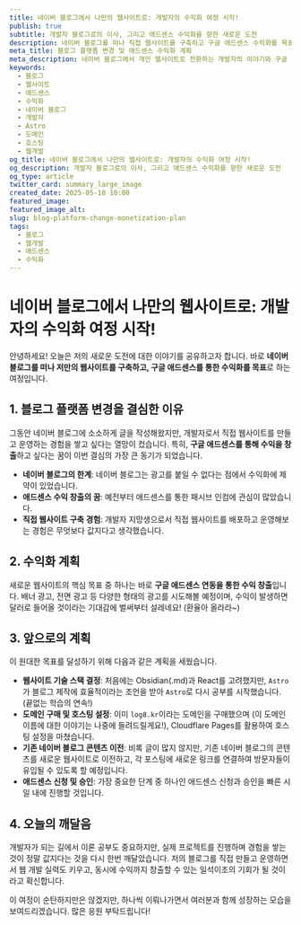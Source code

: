 ```yaml
---
title: 네이버 블로그에서 나만의 웹사이트로: 개발자의 수익화 여정 시작!
publish: true
subtitle: 개발자 블로그로의 이사, 그리고 애드센스 수익화를 향한 새로운 도전
description: 네이버 블로그를 떠나 직접 웹사이트를 구축하고 구글 애드센스 수익화를 목표로 하는 개발자의 솔직한 여정. 기술 스택 선택부터 도메인 구매까지의 과정을 공유합니다.
meta_title: 블로그 플랫폼 변경 및 애드센스 수익화 계획
meta_description: 네이버 블로그에서 개인 웹사이트로 전환하는 개발자의 이야기와 구글 애드센스 수익화 전략. Astro, 도메인, 호스팅 설정 팁.
keywords:
  - 블로그
  - 웹사이트
  - 애드센스
  - 수익화
  - 네이버 블로그
  - 개발자
  - Astro
  - 도메인
  - 호스팅
  - 웹개발
og_title: 네이버 블로그에서 나만의 웹사이트로: 개발자의 수익화 여정 시작!
og_description: 개발자 블로그로의 이사, 그리고 애드센스 수익화를 향한 새로운 도전
og_type: article
twitter_card: summary_large_image
created_date: 2025-05-10 10:00
featured_image: 
featured_image_alt: 
slug: blog-platform-change-monetization-plan
tags:
  - 블로그
  - 웹개발
  - 애드센스
  - 수익화
---
```


# 네이버 블로그에서 나만의 웹사이트로: 개발자의 수익화 여정 시작!

안녕하세요! 오늘은 저의 새로운 도전에 대한 이야기를 공유하고자 합니다. 바로 **네이버 블로그를 떠나 저만의 웹사이트를 구축하고, 구글 애드센스를 통한 수익화를 목표**로 하는 여정입니다.

## 1. 블로그 플랫폼 변경을 결심한 이유

그동안 네이버 블로그에 소소하게 글을 작성해왔지만, 개발자로서 직접 웹사이트를 만들고 운영하는 경험을 쌓고 싶다는 열망이 컸습니다. 특히, **구글 애드센스를 통해 수익을 창출**하고 싶다는 꿈이 이번 결심의 가장 큰 동기가 되었습니다.

- **네이버 블로그의 한계**: 네이버 블로그는 광고를 붙일 수 없다는 점에서 수익화에 제약이 있었습니다.
- **애드센스 수익 창출의 꿈**: 예전부터 애드센스를 통한 패시브 인컴에 관심이 많았습니다.
- **직접 웹사이트 구축 경험**: 개발자 지망생으로서 직접 웹사이트를 배포하고 운영해보는 경험은 무엇보다 값지다고 생각했습니다.

## 2. 수익화 계획

새로운 웹사이트의 핵심 목표 중 하나는 바로 **구글 애드센스 연동을 통한 수익 창출**입니다. 배너 광고, 전면 광고 등 다양한 형태의 광고를 시도해볼 예정이며, 수익이 발생하면 달러로 들어올 것이라는 기대감에 벌써부터 설레네요! (환율아 올라라~)

## 3. 앞으로의 계획

이 원대한 목표를 달성하기 위해 다음과 같은 계획을 세웠습니다.

- **웹사이트 기술 스택 결정**: 처음에는 Obsidian(.md)과 React를 고려했지만, `Astro`가 블로그 제작에 효율적이라는 조언을 받아 `Astro`로 다시 공부를 시작했습니다. (끝없는 학습의 연속!)
- **도메인 구매 및 호스팅 설정**: 이미 `log8.kr`이라는 도메인을 구매했으며 (이 도메인 이름에 대한 이야기는 나중에 들려드릴게요!), Cloudflare Pages를 활용하여 호스팅 설정을 마쳤습니다.
- **기존 네이버 블로그 콘텐츠 이전**: 비록 글이 많지 않지만, 기존 네이버 블로그의 콘텐츠를 새로운 웹사이트로 이전하고, 각 포스팅에 새로운 링크를 연결하여 방문자들이 유입될 수 있도록 할 예정입니다.
- **애드센스 신청 및 승인**: 가장 중요한 단계 중 하나인 애드센스 신청과 승인을 빠른 시일 내에 진행할 것입니다.

## 4. 오늘의 깨달음

개발자가 되는 길에서 이론 공부도 중요하지만, 실제 프로젝트를 진행하며 경험을 쌓는 것이 정말 값지다는 것을 다시 한번 깨달았습니다. 저의 블로그를 직접 만들고 운영하면서 웹 개발 실력도 키우고, 동시에 수익까지 창출할 수 있는 일석이조의 기회가 될 것이라고 확신합니다.

이 여정이 순탄하지만은 않겠지만, 하나씩 이뤄나가면서 여러분과 함께 성장하는 모습을 보여드리겠습니다. 많은 응원 부탁드립니다!
